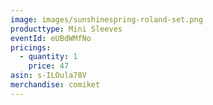 ```yaml
---
image: images/sunshinespring-roland-set.png
producttype: Mini Sleeves
eventId: eUBdWMfNo
pricings:
  - quantity: 1
    price: 47
asin: s-ILOula78V
merchandise: comiket
---
```

